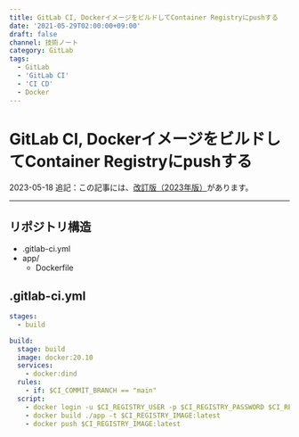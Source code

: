 ```yaml
---
title: GitLab CI, DockerイメージをビルドしてContainer Registryにpushする
date: '2021-05-29T02:00:00+09:00'
draft: false
channel: 技術ノート
category: GitLab
tags:
  - GitLab
  - 'GitLab CI'
  - 'CI CD'
  - Docker
---
```


# GitLab CI, DockerイメージをビルドしてContainer Registryにpushする

2023-05-18 追記：この記事には、[改訂版（2023年版）](/entry/2023/gitlab_ci_docker_build_2023/)があります。

---

## リポジトリ構造

- .gitlab-ci.yml
- app/
  - Dockerfile

## .gitlab-ci.yml

```yaml
stages:
  - build

build:
  stage: build
  image: docker:20.10
  services:
    - docker:dind
  rules:
    - if: $CI_COMMIT_BRANCH == "main"
  script:
    - docker login -u $CI_REGISTRY_USER -p $CI_REGISTRY_PASSWORD $CI_REGISTRY
    - docker build ./app -t $CI_REGISTRY_IMAGE:latest
    - docker push $CI_REGISTRY_IMAGE:latest
```
